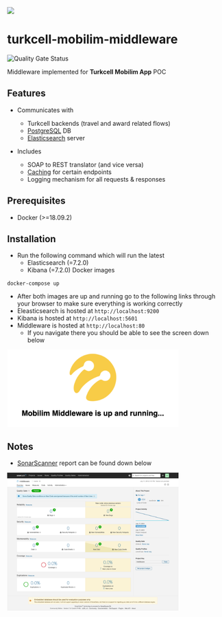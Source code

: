 <img src="https://encrypted-tbn0.gstatic.com/images?q=tbn:ANd9GcTSAxCVXwC-y6LSdUTcxZZkL1Mvxo_cDpDMv_U_fMbiDdce9D2A" width="100">

# turkcell-mobilim-middleware

![Quality Gate Status](https://img.shields.io/badge/quality%20gate-passed-green.svg)

Middleware implemented for **Turkcell Mobilim App** POC

## Features

- Communicates with 
  - Turkcell backends (travel and award related flows)
  - [PostgreSQL](https://www.postgresql.org/) DB
  - [Elasticsearch](https://www.elastic.co/) server

- Includes
  - SOAP to REST translator (and vice versa)
  - [Caching](https://github.com/kwhitley/apicache) for certain endpoints
  - Logging mechanism for all requests & responses

## Prerequisites
- Docker (>=18.09.2)

## Installation
- Run the following command which will run the latest 
  - Elasticsearch (=7.2.0) 
  - Kibana (=7.2.0) Docker images
```
docker-compose up
```
- After both images are up and running go to the following links through your browser to make sure everything is working correctly
- Eleasticsearch is hosted at ```http://localhost:9200```
- Kibana is hosted at ```http://localhost:5601```
- Middleware is hosted at ```http://localhost:80```
  - If you navigate there you should be able to see the screen down below

<img src="resources/main.png" width="400">

## Notes

- [SonarScanner](https://www.sonarqube.org/) report can be found down below 

<img src="resources/sonarreport.png" width="400">
